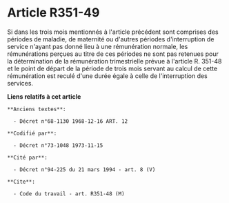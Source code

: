 # Article R351-49

Si dans les trois mois mentionnés à l'article précédent sont comprises des périodes de maladie, de maternité ou d'autres
périodes d'interruption de service n'ayant pas donné lieu à une rémunération normale, les rémunérations perçues au titre de
ces périodes ne sont pas retenues pour la détermination de la rémunération trimestrielle prévue à l'article R. 351-48 et le
point de départ de la période de trois mois servant au calcul de cette rémunération est reculé d'une durée égale à celle de
l'interruption des services.

**Liens relatifs à cet article**

	**Anciens textes**:

	  - Décret n°68-1130 1968-12-16 ART. 12

	**Codifié par**:

	  - Décret n°73-1048 1973-11-15

	**Cité par**:

	  - Décret n°94-225 du 21 mars 1994 - art. 8 (V)

	**Cite**:

	  - Code du travail - art. R351-48 (M)
